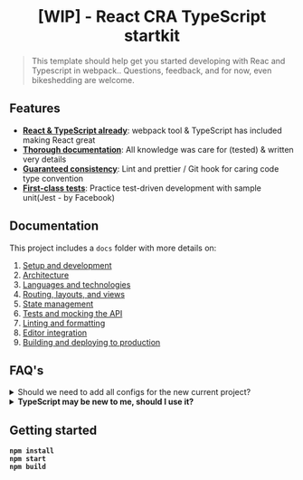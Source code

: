 <h1 align="center">[WIP] - React CRA TypeScript startkit</h1>

> This template should help get you started developing with Reac and Typescript in webpack.. Questions, feedback, and for now, even bikeshedding are welcome.

## Features

- [**React & TypeScript already**](#documentation): webpack tool & TypeScript has included making React great
- [**Thorough documentation**](#documentation): All knowledge was care for (tested) & written very details
- [**Guaranteed consistency**](docs/linting.md): Lint and prettier / Git hook for caring code type convention
- [**First-class tests**](docs/tests.md): Practice test-driven development with sample unit(Jest - by Facebook)

## Documentation

This project includes a `docs` folder with more details on:

1.  [Setup and development](docs/development.md)
2.  [Architecture](docs/architecture.md)
3.  [Languages and technologies](docs/tech.md)
4.  [Routing, layouts, and views](docs/routing.md)
5.  [State management](docs/state.md)
6.  [Tests and mocking the API](docs/tests.md)
7.  [Linting and formatting](docs/linting.md)
8.  [Editor integration](docs/editors.md)
9.  [Building and deploying to production](docs/production.md)

## FAQ's

<details>
<summary>Should we need to add all configs for the new current project?</summary><br><b>

> No, you can choose one or maybe several of the richest features for your project. <br> This template it's just like the normal project.

</details>

<details>
<summary>TypeScript may be new to me, should I use it?</summary><br><b>

> Trending is important for the developer world, if you don't follow that, you can be foggy

</details>

## Getting started

```
npm install
npm start
npm build
```
